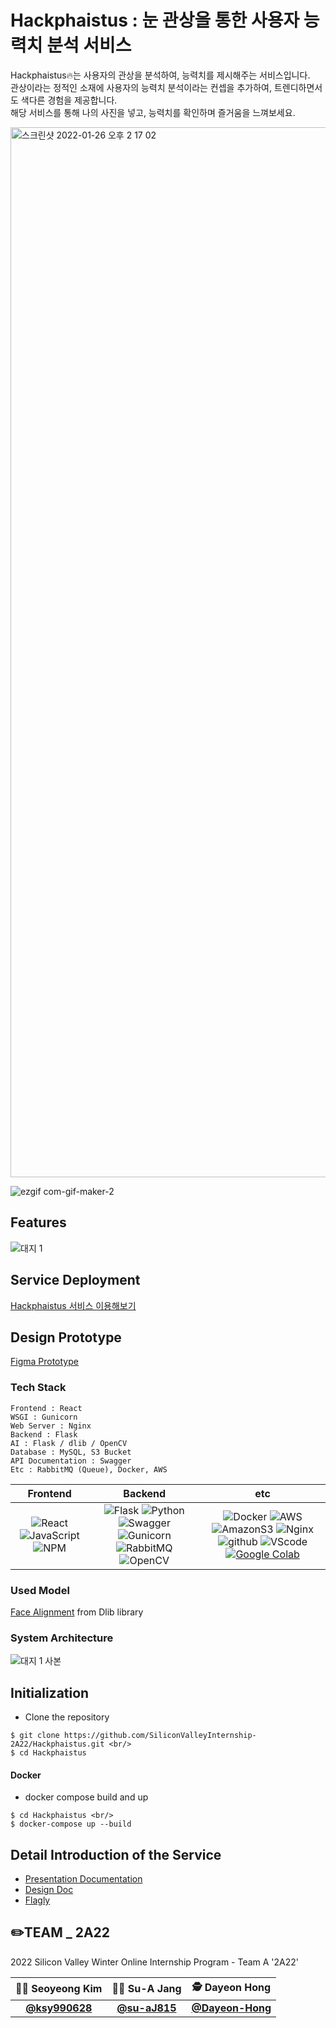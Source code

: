 # Hackphaistus : 눈 관상을 통한 사용자 능력치 분석 서비스

Hackphaistus🔥는 사용자의 관상을 분석하여, 능력치를 제시해주는 서비스입니다.<br/>
관상이라는 정적인 소재에 사용자의 능력치 분석이라는 컨셉을 추가하여, 트렌디하면서도 색다른 경험을 제공합니다.<br/>
해당 서비스를 통해 나의 사진을 넣고, 능력치를 확인하며 즐거움을 느껴보세요.<br/>

<img width="1680" alt="스크린샷 2022-01-26 오후 2 17 02" src="https://user-images.githubusercontent.com/85851785/151108007-b8cc7e74-6c06-4bd1-bf9a-a78a4dcc9ff2.png">

![ezgif com-gif-maker-2](https://user-images.githubusercontent.com/85851785/151111264-cc95fad6-2b38-4f52-bdf2-795bb45d11b7.gif)




## Features
![대지 1](https://user-images.githubusercontent.com/85851785/151125372-ee1bc934-44e1-4fc9-808a-2cff3226d84d.png)




## Service Deployment
[Hackphaistus 서비스 이용해보기](http://hackphaistus.tk)




## Design Prototype
[Figma Prototype](https://www.figma.com/file/PS2Uh2ZoxMXotOkz6aZg1w/Hackphaistus-Prototype?node-id=0%3A1)




### Tech Stack
```
Frontend : React
WSGI : Gunicorn
Web Server : Nginx
Backend : Flask 
AI : Flask / dlib / OpenCV 
Database : MySQL, S3 Bucket
API Documentation : Swagger
Etc : RabbitMQ (Queue), Docker, AWS
```

|         Frontend         |      Backend      |         etc          |
| :----------------------: | :---------------: | :------------------: |
| ![React](https://img.shields.io/badge/React-v17.0.2-20232A?style=flat&logo=react&logoColor=61DAFB) ![JavaScript](https://img.shields.io/badge/javascript-ES6+-%23323330.svg?style=flat&logo=javascript&logoColor=%23F7DF1E) ![NPM](https://img.shields.io/badge/NPM-v6.14.14-%23000000.svg?style=flat&logo=npm&logoColor=white) | ![Flask](https://img.shields.io/badge/flask-v2.0.2-green?logo=flask) ![Python](https://img.shields.io/badge/python-v3.8.8-3670A0?style=flat&logo=python&logoColor=ffdd54) ![Swagger](https://img.shields.io/badge/Swagger-v2.9.2-%23Clojure?style=flat&logo=swagger) ![Gunicorn](https://img.shields.io/badge/gunicorn-v20.1.0-darkgreen?logo=gunicorn) ![RabbitMQ](https://img.shields.io/badge/rabbitmq-v3.9.13-orange?logo=rabbitmq) ![OpenCV](https://img.shields.io/badge/opencv-v4.5.5.62-%23white.svg?style=flat&logo=opencv) | ![Docker](https://img.shields.io/badge/docker-v20.10.22-%230db7ed.svg?style=flat&logo=docker) ![AWS](https://img.shields.io/badge/AWS-%23FF9900.svg?style=flat&logo=amazon-aws) ![AmazonS3](https://img.shields.io/badge/amazons3-red?logo=amazons3) ![Nginx](https://img.shields.io/badge/Nginx-v1.20.2-brightgreen?logo=nginx) ![github](https://img.shields.io/badge/github-gray?logo=github) ![VScode](https://img.shields.io/badge/VScode-v1.52.1-blue?logo=visual-studio-code) [![Google Colab](https://colab.research.google.com/assets/colab-badge.svg)](https://colab.research.google.com/github/Naereen/badges)|


### Used Model
[Face Alignment](https://github.com/davisking/dlib) from Dlib library


### System Architecture
![대지 1 사본](https://user-images.githubusercontent.com/85851785/151126924-3d6256e6-51d0-4a33-8c9b-edbe110d467f.png)




## Initialization
* Clone the repository
```
$ git clone https://github.com/SiliconValleyInternship-2A22/Hackphaistus.git <br/>
$ cd Hackphaistus
```

#### Docker
* docker compose build and up
```
$ cd Hackphaistus <br/>
$ docker-compose up --build
```




## Detail Introduction of the Service 
* [Presentation Documentation](https://drive.google.com/file/d/1yq8NO8X9iK4GAPRciUXsCxEQHpxKRADl/view?usp=sharing)
* [Design Doc](https://bouncy-tuck-1ec.notion.site/Read-me-566537ed671845d68302e3feb7134329)
* [Flagly](https://flagly.org/course/courses/328/)







## ✏️TEAM _ 2A22
  
  2022 Silicon Valley Winter Online Internship Program - Team A '2A22'
  
  |👩‍💻 Seoyeong Kim|👩‍🎨 Su-A Jang|🕵️‍ Dayeon Hong|
|:------:|:------:|:------:|
|**[@ksy990628](https://github.com/ksy990628)**|**[@su-aJ815](https://github.com/su-aJ815)**|**[@Dayeon-Hong](https://github.com/Dayeon-Hong)**|

